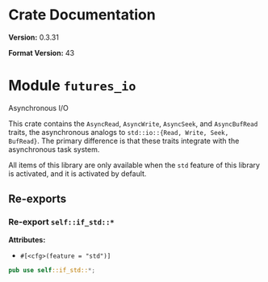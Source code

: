 # Crate Documentation

**Version:** 0.3.31

**Format Version:** 43

# Module `futures_io`

Asynchronous I/O

This crate contains the `AsyncRead`, `AsyncWrite`, `AsyncSeek`, and
`AsyncBufRead` traits, the asynchronous analogs to
`std::io::{Read, Write, Seek, BufRead}`. The primary difference is
that these traits integrate with the asynchronous task system.

All items of this library are only available when the `std` feature of this
library is activated, and it is activated by default.

## Re-exports

### Re-export `self::if_std::*`

**Attributes:**

- `#[<cfg>(feature = "std")]`

```rust
pub use self::if_std::*;
```

